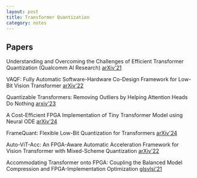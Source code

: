 ```yaml
---
layout: post
title: Transformer Quantization
category: notes
---
```


## Papers
Understanding and Overcoming the Challenges of Efficient Transformer Quantization (Qualcomm AI Research) [arXiv'21](https://arxiv.org/abs/2109.12948)

VAQF: Fully Automatic Software-Hardware Co-Design Framework for Low-Bit Vision Transformer [arXiv'22](https://arxiv.org/abs/2201.06618)

Quantizable Transformers: Removing Outliers by Helping Attention Heads Do Nothing [arxiv'23](https://arxiv.org/abs/2306.12929)

A Cost-Efficient FPGA Implementation of Tiny Transformer Model using Neural ODE [arXiv'24](https://arxiv.org/abs/2401.02721)

FrameQuant: Flexible Low-Bit Quantization for Transformers [arXiv'24](https://arxiv.org/abs/2403.06082)

Auto-ViT-Acc: An FPGA-Aware Automatic Acceleration Framework for Vision Transformer with Mixed-Scheme Quantization [arXiv'22](https://arxiv.org/abs/2208.05163)

Accommodating Transformer onto FPGA: Coupling the Balanced Model Compression and FPGA-Implementation Optimization [glsvlsi'21](https://dl.acm.org/doi/abs/10.1145/3453688.3461739)